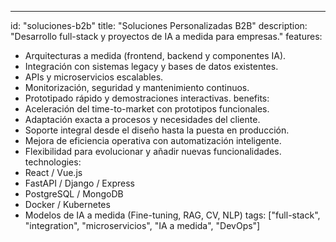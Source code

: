 ---

id: "soluciones-b2b"
title: "Soluciones Personalizadas B2B"
description: "Desarrollo full-stack y proyectos de IA a medida para empresas."
features:

- Arquitecturas a medida (frontend, backend y componentes IA).
- Integración con sistemas legacy y bases de datos existentes.
- APIs y microservicios escalables.
- Monitorización, seguridad y mantenimiento continuos.
- Prototipado rápido y demostraciones interactivas.
  benefits:
- Aceleración del time-to-market con prototipos funcionales.
- Adaptación exacta a procesos y necesidades del cliente.
- Soporte integral desde el diseño hasta la puesta en producción.
- Mejora de eficiencia operativa con automatización inteligente.
- Flexibilidad para evolucionar y añadir nuevas funcionalidades.
  technologies:
- React / Vue.js
- FastAPI / Django / Express
- PostgreSQL / MongoDB
- Docker / Kubernetes
- Modelos de IA a medida (Fine-tuning, RAG, CV, NLP)
  tags: ["full-stack", "integration", "microservicios", "IA a medida", "DevOps"]
